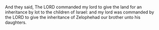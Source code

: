 And they said, The LORD commanded my lord to give the land for an inheritance by lot to the children of Israel: and my lord was commanded by the LORD to give the inheritance of Zelophehad our brother unto his daughters.

